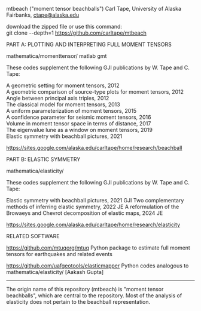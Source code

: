 mtbeach ("moment tensor beachballs")
Carl Tape, University of Alaska Fairbanks, ctape@alaska.edu

download the zipped file or use this command:  
git clone --depth=1 https://github.com/carltape/mtbeach

PART A: PLOTTING AND INTERPRETING FULL MOMENT TENSORS

mathematica/momenttensor/
matlab
gmt

These codes supplement the following GJI publications by W. Tape and C. Tape:  

A geometric setting for moment tensors, 2012  
A geometric comparison of source-type plots for moment tensors, 2012  
Angle between principal axis triples, 2012  
The classical model for moment tensors, 2013  
A uniform parameterization of moment tensors, 2015  
A confidence parameter for seismic moment tensors, 2016  
Volume in moment tensor space in terms of distance, 2017  
The eigenvalue lune as a window on moment tensors, 2019  
Elastic symmetry with beachball pictures, 2021

https://sites.google.com/alaska.edu/carltape/home/research/beachball

PART B: ELASTIC SYMMETRY

mathematica/elasticity/

These codes supplement the following GJI publications by W. Tape and C. Tape: 

Elastic symmetry with beachball pictures, 2021 GJI
Two complementary methods of inferring elastic symmetry, 2022 JE
A reformulation of the Browaeys and Chevrot decomposition of elastic maps, 2024 JE

https://sites.google.com/alaska.edu/carltape/home/research/elasticity

RELATED SOFTWARE

https://github.com/mtuqorg/mtuq
   Python package to estimate full moment tensors for earthquakes and related events

https://github.com/uafgeotools/elasticmapper
   Python codes analogous to mathematica/elasticity/ [Aakash Gupta]

----

The origin name of this repository (mtbeach) is "moment tensor beachballs", which are central to the repository. Most of the analysis of elasticity does not pertain to the beachball representation.
